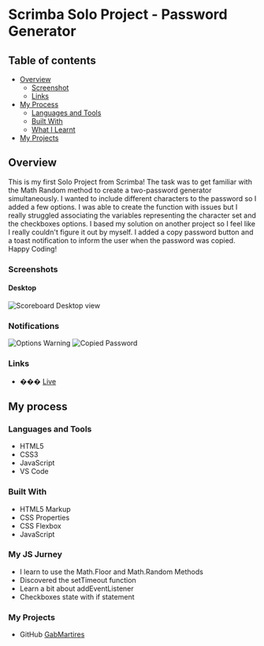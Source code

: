 # Scrimba Solo Project - Password Generator

## Table of contents

- [Overview](#overview)
  - [Screenshot](#screenshot)
  - [Links](#links)
- [My Process](#my-process)
  - [Languages and Tools](#languages-and-tools)
  - [Built With](#built-with)
  - [What I Learnt](#my-js-jurney)  
- [My Projects](#my-projects)

## Overview
This is my first Solo Project from Scrimba! The task was to get familiar with the Math Random method to create a two-password generator simultaneously. I wanted to include different characters to the password so I added a few options. I was able to create the function with issues but I really struggled associating the variables representing the character set and the checkboxes options. I based my solution on another project so I feel like I really couldn't figure it out by myself. I added a copy password button and a toast notification to inform the user when the password was copied. Happy Coding!
### Screenshots

#### Desktop

![Scoreboard Desktop view](https://github.com/gabmartires/SoloProject-Password-Generator/blob/master/images/Solo-Project-JS-Password-Generator.png?raw=true)

### Notifications
![Options Warning](https://github.com/gabmartires/SoloProject-Password-Generator/blob/master/images/Solo-Project-JS-Password-Generator-option.png?raw=true)
![Copied Password](https://github.com/gabmartires/SoloProject-Password-Generator/blob/master/images/Solo-Project-JS-Password-Generator-copy.png?raw=true)


### Links

- ��� [Live](https://scrimba-passwordgenerator.netlify.app/)

## My process

### Languages and Tools

- HTML5
- CSS3
- JavaScript
- VS Code

### Built With

- HTML5 Markup
- CSS Properties
- CSS Flexbox
- JavaScript

### My JS Jurney

- I learn to use the Math.Floor and Math.Random Methods 
- Discovered the setTimeout function
- Learn a bit about addEventListener 
- Checkboxes state with if statement

### My Projects
- GitHub [GabMartires](https://github.com/gabmartires)

